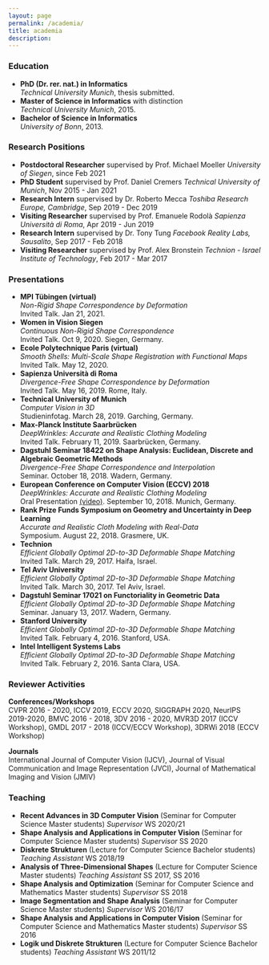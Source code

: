 ```yaml
---
layout: page
permalink: /academia/
title: academia
description:
---
```


### Education

* **PhD (Dr. rer. nat.) in Informatics**  
   *Technical University Munich*, thesis submitted.
* **Master of Science in Informatics** with distinction  
   *Technical University Munich*, 2015.
* **Bachelor of Science in Informatics**  
   *University of Bonn*, 2013.

### Research Positions

* **Postdoctoral Researcher** supervised by Prof. Michael Moeller
    *University of Siegen*, since Feb 2021
* **PhD Student** supervised by Prof. Daniel Cremers
    *Technical University of Munich*, Nov 2015 - Jan 2021
* **Research Intern** supervised by Dr. Roberto Mecca
    *Toshiba Research Europe, Cambridge*, Sep 2019 - Dec 2019
* **Visiting Researcher** supervised by Prof. Emanuele Rodolà
    *Sapienza Università di Roma*, Apr 2019 - Jun 2019
* **Research Intern** supervised by Dr. Tony Tung
    *Facebook Reality Labs, Sausalito*, Sep 2017 - Feb 2018
* **Visiting Researcher** supervised by Prof. Alex Bronstein
    *Technion - Israel Institute of Technology*, Feb 2017 - Mar 2017

### Presentations

* **MPI Tübingen (virtual)**  
   *Non-Rigid Shape Correspondence by Deformation*  
   Invited Talk. Jan 21, 2021.
* **Women in Vision Siegen**  
   *Continuous Non-Rigid Shape Correspondence*  
   Invited Talk. Oct 9, 2020. Siegen, Germany.
* **Ecole Polytechnique Paris (virtual)**  
   *Smooth Shells: Multi-Scale Shape Registration with Functional Maps*  
   Invited Talk. May 12, 2020.
* **Sapienza Università di Roma**  
   *Divergence-Free Shape Correspondence by Deformation*  
   Invited Talk. May 16, 2019. Rome, Italy.
* **Technical University of Munich**  
   *Computer Vision in 3D*  
   Studieninfotag. March 28, 2019. Garching, Germany.
* **Max-Planck Institute Saarbrücken**  
   *DeepWrinkles: Accurate and Realistic Clothing Modeling*  
   Invited Talk. February 11, 2019. Saarbrücken, Germany.
* **Dagstuhl Seminar 18422 on Shape Analysis: Euclidean, Discrete and Algebraic Geometric Methods**  
   *Divergence-Free Shape Correspondence and Interpolation*  
   Seminar. October 18, 2018. Wadern, Germany.
* **European Conference on Computer Vision (ECCV) 2018**  
   *DeepWrinkles: Accurate and Realistic Clothing Modeling*  
   Oral Presentation [(video)](https://www.youtube.com/watch?v=g2hmNE1AxjQ&list=PLqHzsfkXuhrvsjPdysCD72D9iFLH-VFgT&index=4). September 10, 2018. Munich, Germany.
* **Rank Prize Funds Symposium on Geometry and Uncertainty in Deep Learning**  
   *Accurate and Realistic Cloth Modeling with Real-Data*  
   Symposium. August 22, 2018. Grasmere, UK.
* **Technion**  
   *Efficient Globally Optimal 2D-to-3D Deformable Shape Matching*  
   Invited Talk. March 29, 2017. Haifa, Israel.
* **Tel Aviv University**  
   *Efficient Globally Optimal 2D-to-3D Deformable Shape Matching*  
   Invited Talk. March 30, 2017. Tel Aviv, Israel.
* **Dagstuhl Seminar 17021 on Functoriality in Geometric Data**  
   *Efficient Globally Optimal 2D-to-3D Deformable Shape Matching*  
   Seminar. January 13, 2017. Wadern, Germany.
* **Stanford University**  
   *Efficient Globally Optimal 2D-to-3D Deformable Shape Matching*  
   Invited Talk. February 4, 2016. Stanford, USA.
* **Intel Intelligent Systems Labs**   
   *Efficient Globally Optimal 2D-to-3D Deformable Shape Matching*  
   Invited Talk. February 2, 2016. Santa Clara, USA.

### Reviewer Activities

**Conferences/Workshops**  
CVPR 2016 - 2020, ICCV 2019, ECCV 2020, SIGGRAPH 2020, NeurIPS 2019-2020, BMVC 2016 - 2018, 3DV 2016 - 2020, MVR3D 2017 (ICCV Workshop), GMDL
2017 - 2018 (ICCV/ECCV Workshop), 3DRWi 2018 (ECCV Workshop)

**Journals**  
International Journal of Computer Vision (IJCV), Journal of Visual Communication and Image Representation (JVCI), Journal of Mathematical Imaging and Vision (JMIV)

### Teaching

* **Recent Advances in 3D Computer Vision**  (Seminar for Computer Science Master students)
   *Supervisor* WS 2020/21
* **Shape Analysis and Applications in Computer Vision**  (Seminar for Computer Science Master students)
   *Supervisor* SS 2020
* **Diskrete Strukturen** (Lecture for Computer Science Bachelor students)
   *Teaching Assistant* WS 2018/19
* **Analysis of Three-Dimensional Shapes** (Lecture for Computer Science Master students)
   *Teaching Assistant* SS 2017, SS 2016
* **Shape Analysis and Optimization**  (Seminar for Computer Science and Mathematics Master students)
   *Supervisor* SS 2018
* **Image Segmentation and Shape Analysis**  (Seminar for Computer Science Master students)
   *Supervisor* WS 2016/17
* **Shape Analysis and Applications in Computer Vision**  (Seminar for Computer Science and Mathematics Master  students)
   *Supervisor* SS 2016
* **Logik und Diskrete Strukturen**  (Lecture for Computer Science Bachelor students)
   *Teaching Assistant* WS 2011/12
